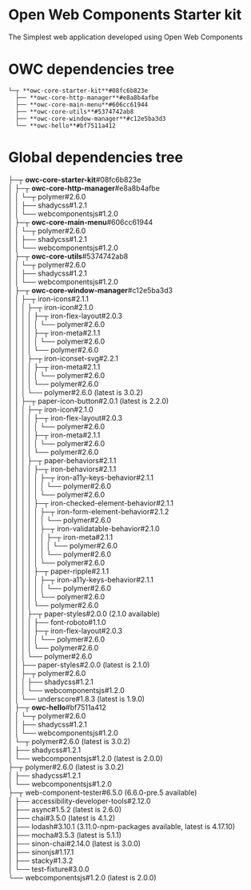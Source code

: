 Open Web Components Starter kit
========

The Simplest web application developed using Open Web Components


# OWC dependencies tree
```
└─┬ **owc-core-starter-kit**#08fc6b823e   
  ├── **owc-core-http-manager**#e8a8b4afbe   
  ├── **owc-core-main-menu**#606cc61944   
  ├── **owc-core-utils**#5374742ab8  
  ├── **owc-core-window-manager**#c12e5ba3d3  
  └── **owc-hello**#bf7511a412  
```


# Global dependencies tree

├─┬ **owc-core-starter-kit**#08fc6b823e  
│ ├─┬ **owc-core-http-manager**#e8a8b4afbe  
│ │ └─┬ polymer#2.6.0  
│ │   ├── shadycss#1.2.1  
│ │   └── webcomponentsjs#1.2.0  
│ ├─┬ **owc-core-main-menu**#606cc61944  
│ │ └─┬ polymer#2.6.0  
│ │   ├── shadycss#1.2.1  
│ │   └── webcomponentsjs#1.2.0  
│ ├─┬ **owc-core-utils**#5374742ab8  
│ │ └─┬ polymer#2.6.0  
│ │   ├── shadycss#1.2.1  
│ │   └── webcomponentsjs#1.2.0  
│ ├─┬ **owc-core-window-manager**#c12e5ba3d3  
│ │ ├─┬ iron-icons#2.1.1  
│ │ │ ├─┬ iron-icon#2.1.0  
│ │ │ │ ├─┬ iron-flex-layout#2.0.3  
│ │ │ │ │ └── polymer#2.6.0  
│ │ │ │ ├─┬ iron-meta#2.1.1  
│ │ │ │ │ └── polymer#2.6.0  
│ │ │ │ └── polymer#2.6.0  
│ │ │ ├─┬ iron-iconset-svg#2.2.1  
│ │ │ │ ├─┬ iron-meta#2.1.1  
│ │ │ │ │ └── polymer#2.6.0  
│ │ │ │ └── polymer#2.6.0  
│ │ │ └── polymer#2.6.0 (latest is 3.0.2)  
│ │ ├─┬ paper-icon-button#2.0.1 (latest is 2.2.0)  
│ │ │ ├─┬ iron-icon#2.1.0  
│ │ │ │ ├─┬ iron-flex-layout#2.0.3  
│ │ │ │ │ └── polymer#2.6.0  
│ │ │ │ ├─┬ iron-meta#2.1.1  
│ │ │ │ │ └── polymer#2.6.0  
│ │ │ │ └── polymer#2.6.0  
│ │ │ ├─┬ paper-behaviors#2.1.1  
│ │ │ │ ├─┬ iron-behaviors#2.1.1  
│ │ │ │ │ ├─┬ iron-a11y-keys-behavior#2.1.1  
│ │ │ │ │ │ └── polymer#2.6.0  
│ │ │ │ │ └── polymer#2.6.0  
│ │ │ │ ├─┬ iron-checked-element-behavior#2.1.1  
│ │ │ │ │ ├─┬ iron-form-element-behavior#2.1.2  
│ │ │ │ │ │ └── polymer#2.6.0  
│ │ │ │ │ ├─┬ iron-validatable-behavior#2.1.0  
│ │ │ │ │ │ ├─┬ iron-meta#2.1.1  
│ │ │ │ │ │ │ └── polymer#2.6.0  
│ │ │ │ │ │ └── polymer#2.6.0  
│ │ │ │ │ └── polymer#2.6.0  
│ │ │ │ ├─┬ paper-ripple#2.1.1  
│ │ │ │ │ ├─┬ iron-a11y-keys-behavior#2.1.1  
│ │ │ │ │ │ └── polymer#2.6.0  
│ │ │ │ │ └── polymer#2.6.0  
│ │ │ │ └── polymer#2.6.0  
│ │ │ ├─┬ paper-styles#2.0.0 (2.1.0 available)  
│ │ │ │ ├── font-roboto#1.1.0  
│ │ │ │ ├─┬ iron-flex-layout#2.0.3  
│ │ │ │ │ └── polymer#2.6.0  
│ │ │ │ └── polymer#2.6.0  
│ │ │ └── polymer#2.6.0  
│ │ ├── paper-styles#2.0.0 (latest is 2.1.0)  
│ │ ├─┬ polymer#2.6.0  
│ │ │ ├── shadycss#1.2.1  
│ │ │ └── webcomponentsjs#1.2.0  
│ │ └── underscore#1.8.3 (latest is 1.9.0)  
│ ├─┬ **owc-hello**#bf7511a412  
│ │ └─┬ polymer#2.6.0  
│ │   ├── shadycss#1.2.1  
│ │   └── webcomponentsjs#1.2.0  
│ └─┬ polymer#2.6.0 (latest is 3.0.2)  
│   ├── shadycss#1.2.1  
│   └── webcomponentsjs#1.2.0 (latest is 2.0.0)  
├─┬ polymer#2.6.0 (latest is 3.0.2)  
│ ├── shadycss#1.2.1  
│ └── webcomponentsjs#1.2.0  
├─┬ web-component-tester#6.5.0 (6.6.0-pre.5 available)  
│ ├── accessibility-developer-tools#2.12.0  
│ ├── async#1.5.2 (latest is 2.6.0)  
│ ├── chai#3.5.0 (latest is 4.1.2)  
│ ├── lodash#3.10.1 (3.11.0-npm-packages available, latest is 4.17.10)  
│ ├── mocha#3.5.3 (latest is 5.1.1)  
│ ├── sinon-chai#2.14.0 (latest is 3.0.0)  
│ ├── sinonjs#1.17.1  
│ ├── stacky#1.3.2  
│ └── test-fixture#3.0.0  
└── webcomponentsjs#1.2.0 (latest is 2.0.0)  
